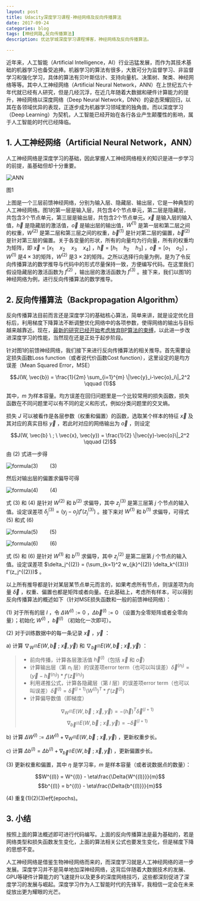 ```yaml
---
layout: post
title: Udacity深度学习课程-神经网络及反向传播算法
date: 2017-09-24
categories: blog
tags: [神经网路,反向传播算法]
description: 优达学城深度学习课程博客，神经网络及反向传播算法。

---
```


<script type="text/javascript" async
  src="https://cdnjs.cloudflare.com/ajax/libs/mathjax/2.7.2/MathJax.js?config=TeX-MML-AM_CHTML">
</script>
<script type="text/x-mathjax-config">
MathJax.Hub.Config({
  tex2jax: {inlineMath: [['$','$'], ['\\(','\\)']]}
});
</script>

近年来，人工智能（Artificial Intelligence，AI）行业迅猛发展，而作为其技术基础的机器学习也备受追捧。机器学习的算法有很多，大致可分为监督学习、非监督学习和强化学习，具体的算法有贝叶斯估计、支持向量机、决策树、聚类、神经网络等等。其中人工神经网络（Artificial Neural Network，ANN）在上世纪五六十年代就已经有人研究，但是几经沉浮，在近几年随着大数据和硬件计算能力的提升，神经网络以深度网络（Deep Neural Network，DNN）的姿态荣耀回归，以其在各领域优异的表现，正逐步成为机器学习领域里的独角兽。而以深度学习（Deep Learning）为契机，人工智能已经开始在各行各业产生颠覆性的影响，属于人工智能的时代已经降临。

## 1. 人工神经网络（Artificial Neural Network，ANN）

人工神经网络是深度学习的基础，因此掌握人工神经网络相关的知识是进一步学习的前提，虽基础但却十分重要。

![ANN](http://ow7l1fhke.bkt.clouddn.com/my_images/ANN.png "ANN")

图1

上图是一个三层前馈神经网络，分别为输入层、隐藏层、输出层，它是一种典型的人工神经网络。图1的第一层是输入层，共包含4个节点单元，第二层是隐藏层，共包含3个节点单元，第三层是输出层，共包含2个节点单元。$\vec x$ 是输入层的输入值，$\vec h$ 是隐藏层的激活值，$\vec o$ 是输出层的输出值，$W^{(1)}$ 是第一层和第二层之间的权重，$W^{(2)}$ 是第二层和第三层之间的权重，$\vec b^{(1)}$ 是针对第二层的偏置，$\vec b^{(2)}$ 是针对第三层的偏置。关于各变量的形状，所有的向量均为行向量，所有的权重均为矩阵，即 $\vec x = [x_{1} \quad x_{2} \quad x_{3} \quad x_{4}]$ ，$\vec h = [h_{1} \quad h_{2} \quad h_{3}]$ ，$\vec o = [o_{1} \quad o_{2}]$ ，$W^{(1)}$ 是$4 \times 3$的矩阵，$W^{(2)}$ 是$3 \times 2$的矩阵。之所以选择行向量为例，是为了令反向传播算法的数学推导与代码中的形式尽量保持一致，方便编写代码。在这里我们假设隐藏层的激活函数为 $f^{(2)}$ ，输出层的激活函数为 $f^{(3)}$ 。接下来，我们以图1的神经网络为例，进行反向传播算法的数学推导。


## 2. 反向传播算法（Backpropagation Algorithm）

反向传播算法目前而言还是深度学习的基础核心算法，简单来讲，就是设定优化目标后，利用梯度下降算法不断调整优化网络中的各项参数，使得网络的输出与目标越来越靠近。现在，[最新的研究已经开始考虑放弃BP算法的束缚](https://mp.weixin.qq.com/s?__biz=MzA3MzI4MjgzMw==&mid=2650731098&idx=1&sn=c7391caee3a567b4b046406d53f022f2&chksm=871b3624b06cbf320f3725fe452d291e04a4a8c1beda8ee9e00f1d10266847be4736090aade3&scene=0#rd)，以此进一步改进深度学习的性能，当然现在还是正处于起步阶段。

针对图1的前馈神经网络，我们接下来进行反向传播算法的相关推导。首先需要设定损失函数Loss function（或者说代价函数Cost function），这里设定的是均方误差（Mean Squared Error，MSE）

$$J(W, \vec{b}) = \frac{1}{2m} \sum_{i=1}^{m} \|\vec{y}_i-\vec{o}_i\|_2^2 \qquad (1)$$

其中，$m$ 为样本容量。均方误差在回归问题里是一个比较常用的损失函数，损失函数在不同问题里可以有不同的定义和形式，例如分类问题里的交叉熵。

损失 $J$ 可以被看作是各层参数（权重和偏置）的函数，选取某个样本的特征 $\vec{x}$ 及其对应的真实目标 $\vec{y}$ ，若此时对应的网络输出为 $\vec{o}$ ，则设定

$$J(W, \vec{b} \ ; \ \vec{x}, \vec{y}) = \frac{1}{2} \|\vec{y}-\vec{o}\|_2^2 \qquad (2)$$

由 $(2)$ 式进一步得

![formula(3)](http://ow7l1fhke.bkt.clouddn.com/my_formulae/blog1_%283%29.PNG "formula(3)")$\qquad (3)$

然后对输出层的偏置求偏导可得

![formula(4)](http://ow7l1fhke.bkt.clouddn.com/my_formulae/blog1_%284%29.PNG "formula(4)")$\qquad (4)$

式 $(3)$ 和 $(4)$ 是针对 $W^{(2)}$ 和 $b^{(2)}$ 求偏导，其中 $z_j^{(3)}$ 是第三层第 $j$ 个节点的输入值。设定误差项 $\delta_j^{(3)} = (y_j - o_j)f'(z_j^{(3)})$ 。接下来对 $W^{(1)}$ 和 $b^{(1)}$ 求偏导，可得式 $(5)$ 和式 $(6)$

![formula(5)](http://ow7l1fhke.bkt.clouddn.com/my_formulae/blog1_%285%29.PNG "formula(5)")$\qquad (5)$

![formula(6)](http://ow7l1fhke.bkt.clouddn.com/my_formulae/blog1_%286%29.PNG "formula(6)")$\qquad (6)$

式 $(5)$ 和 $(6)$ 是针对 $W^{(1)}$ 和 $b^{(1)}$ 求偏导，其中 $z_j^{(2)}$ 是第二层第 $j$ 个节点的输入值。设定误差项 $\delta_j^{(2)} = (\sum_{k=1}^2 w_{jk}^{(2)} \delta_k^{(3)}) f'(z_j^{(2)})$ 。

以上所有推导都是针对某层某节点单元而言的，如果考虑所有节点，则误差项为向量 $\vec{\delta}$ ，权重、偏置也都是矩阵或者向量。在此基础上，考虑所有样本，可以得到反向传播算法的概述如下（针对MSE损失函数和一般的前馈神经网络）：

(1) 对于所有的层 $l$ ，令 $\Delta{W^{(l)}} := 0$ ，$\Delta{\vec{b}^{(l)}} := 0$ （设置为全零矩阵或者全零向量）；初始化 $W^{(l)}$ ，$\vec{b}^{(l)}$ （初始化一次即可）。

(2) 对于训练数据中的每一条记录 $\vec{x}$ ，$\vec{y}$ ：

a) 计算 $\nabla_{W^{(l)}} E(W, \vec{b} \ ; \ \vec{x}, \vec{y})$ 和 $\nabla_{\vec{b}^{(l)}} E(W, \vec{b} \ ; \ \vec{x}, \vec{y})$ ：

>* 前向传播，计算各层激活值 $\vec{h}^{(l)}$（包括 $\vec{x}$ 和 $\vec{o}$）
>* 计算输出层（第 $n_l$ 层）的误差项error term（也可以叫误差）$\vec{\delta}^{(n_l)} = (\vec{y} - \vec{h}^{(n_l)}) * f'(\vec{z}^{(n_l)})$
>* 利用递推公式，计算各隐藏层（第 $l$ 层）的误差项error term（也可以叫误差）$\vec{\delta}^{(l)} = \vec{\delta}^{(l+1)} (W^{(l)})^T * f'(\vec{z}^{(l)})$
>* 计算偏导数值（即梯度）
>
>$$\nabla_{W^{(l)}} E(W, \vec{b} \ ; \ \vec{x}, \vec{y}) = -(\vec{h})^T \vec{\delta}^{(l+1)}$$
>$$\nabla_{\vec{b}^{(l)}} E(W, \vec{b} \ ; \ \vec{x}, \vec{y}) = -\vec{\delta}^{(l+1)}$$

b) 计算 $\Delta{W^{(l)}} := \Delta{W^{(l)}} + \nabla_{W^{(l)}} E(W, \vec{b} \ ; \ \vec{x}, \vec{y})$ ，更新权重步长。

c) 计算 $\Delta{b}^{(l)} = \Delta{b}^{(l)} + \nabla_{\vec{b}^{(l)}} E(W, \vec{b} \ ; \ \vec{x}, \vec{y})$ ，更新偏置步长。

(3) 更新权重和偏置，其中 $\eta$ 是学习率，$m$ 是样本容量（或者说数据点的数量）：

$$W^{(l)} = W^{(l)} - \eta\frac{\Delta{W^{(l)}}}{m}$$
$$b^{(l)} = b^{(l)} - \eta\frac{\Delta{b^{(l)}}}{m}$$

(4) 重复(1)(2)(3)e代(epochs)。

## 3. 小结

按照上面的算法概述即可进行代码编写。上面的反向传播算法是最为基础的，若是网络类型和损失函数发生变化，上面的算法相关公式也要发生变化，但是梯度下降的思想不变。

人工神经网络是借鉴生物神经网络而来的，而深度学习就是人工神经网络的进一步发展。深度学习并不是简单地加深神经网络，这背后伴随着大数据技术的发展、GPU等硬件计算能力的飞速提升以及更多的深度网络技巧，这些都深刻促进了深度学习的发展与崛起。深度学习作为人工智能时代的先锋军，我相信一定会在未来绽放出更为耀眼的光芒。